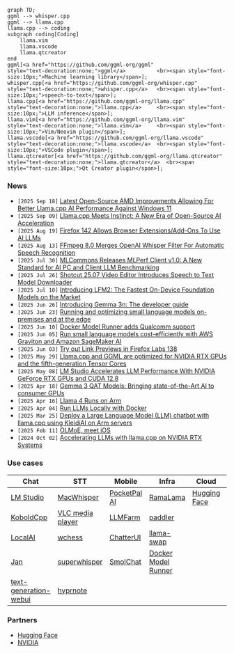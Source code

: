 ```mermaid
graph TD;
ggml --> whisper.cpp
ggml --> llama.cpp
llama.cpp --> coding
subgraph coding[Coding]
    llama.vim
    llama.vscode
    llama.qtcreator
end
ggml[<a href="https://github.com/ggml-org/ggml"                 style="text-decoration:none;">ggml</a>          <br><span style="font-size:10px;">Machine learning library</span>];
whisper.cpp[<a href="https://github.com/ggml-org/whisper.cpp"   style="text-decoration:none;">whisper.cpp</a>   <br><span style="font-size:10px;">speech-to-text</span>];
llama.cpp[<a href="https://github.com/ggml-org/llama.cpp"       style="text-decoration:none;">llama.cpp</a>     <br><span style="font-size:10px;">LLM inference</span>];
llama.vim[<a href="https://github.com/ggml-org/llama.vim"       style="text-decoration:none;">llama.vim</a>     <br><span style="font-size:10px;">Vim/Neovim plugin</span>];
llama.vscode[<a href="https://github.com/ggml-org/llama.vscode" style="text-decoration:none;">llama.vscode</a>  <br><span style="font-size:10px;">VSCode plugin</span>];
llama.qtcreator[<a href="https://github.com/ggml-org/llama.qtcreator" style="text-decoration:none;">llama.qtcreator</a>  <br><span style="font-size:10px;">Qt Creator plugin</span>];
```


### News

- `[2025 Sep 18]` [Latest Open-Source AMD Improvements Allowing For Better Llama.cpp AI Performance Against Windows 11](https://www.phoronix.com/review/llama-cpp-windows-linux)
- `[2025 Sep 09]` [Llama.cpp Meets Instinct: A New Era of Open-Source AI Acceleration](https://rocm.blogs.amd.com/ecosystems-and-partners/llama-cpp/README.html)
- `[2025 Aug 19]` [Firefox 142 Allows Browser Extensions/Add-Ons To Use AI LLMs](https://www.firefox.com/en-US/firefox/142.0/releasenotes/)
- `[2025 Aug 13]` [FFmpeg 8.0 Merges OpenAI Whisper Filter For Automatic Speech Recognition](https://www.phoronix.com/news/FFmpeg-Lands-Whisper)
- `[2025 Jul 30]` [MLCommons Releases MLPerf Client v1.0: A New Standard for AI PC and Client LLM Benchmarking](https://mlcommons.org/2025/07/mlperf-client-v1-0/)
- `[2025 Jul 26]` [Shotcut 25.07 Video Editor Introduces Speech to Text Model Downloader](https://9to5linux.com/shotcut-25-07-video-editor-introduces-speech-to-text-model-downloader)
- `[2025 Jul 10]` [Introducing LFM2: The Fastest On-Device Foundation Models on the Market](https://www.liquid.ai/blog/liquid-foundation-models-v2-our-second-series-of-generative-ai-models)
- `[2025 Jun 26]` [Introducing Gemma 3n: The developer guide](https://developers.googleblog.com/en/introducing-gemma-3n-developer-guide/)
- `[2025 Jun 23]` [Running and optimizing small language models on-premises and at the edge](https://aws.amazon.com/blogs/compute/running-and-optimizing-small-language-models-on-premises-and-at-the-edge/)
- `[2025 Jun 10]` [Docker Model Runner adds Qualcomm support](https://www.docker.com/blog/docker-desktop-4-42-native-ipv6-built-in-mcp-and-better-model-packaging/)
- `[2025 Jun 05]` [Run small language models cost-efficiently with AWS Graviton and Amazon SageMaker AI](https://aws.amazon.com/blogs/machine-learning/run-small-language-models-cost-efficiently-with-aws-graviton-and-amazon-sagemaker-ai/)
- `[2025 Jun 03]` [Try out Link Previews in Firefox Labs 138](https://connect.mozilla.org/t5/firefox-labs/try-out-link-previews-in-firefox-labs-138-and-share-your/td-p/92012)
- `[2025 May 29]` [Llama.cpp and GGML are optimized for NVIDIA RTX GPUs and the fifth-generation Tensor Cores](https://blogs.nvidia.com/blog/rtx-ai-garage-anythingllm-nim/)
- `[2025 May 08]` [LM Studio Accelerates LLM Performance With NVIDIA GeForce RTX GPUs and CUDA 12.8](https://blogs.nvidia.com/blog/rtx-ai-garage-lmstudio-llamacpp-blackwell/?linkId=100000364129480)
- `[2025 Apr 18]` [Gemma 3 QAT Models: Bringing state-of-the-Art AI to consumer GPUs](https://developers.googleblog.com/en/gemma-3-quantized-aware-trained-state-of-the-art-ai-to-consumer-gpus/)
- `[2025 Apr 16]` [Llama 4 Runs on Arm](https://newsroom.arm.com/blog/llama-4-runs-on-arm)
- `[2025 Apr 04]` [Run LLMs Locally with Docker](https://www.docker.com/blog/run-llms-locally/)
- `[2025 Mar 25]` [Deploy a Large Language Model (LLM) chatbot with llama.cpp using KleidiAI on Arm servers](https://learn.arm.com/learning-paths/servers-and-cloud-computing/llama-cpu/llama-chatbot/)
- `[2025 Feb 11]` [OLMoE, meet iOS](https://allenai.org/blog/olmoe-app)
- `[2024 Oct 02]` [Accelerating LLMs with llama.cpp on NVIDIA RTX Systems](https://developer.nvidia.com/blog/accelerating-llms-with-llama-cpp-on-nvidia-rtx-systems/)


### Use cases

| Chat                                                  | STT                                                                           | Mobile                                                            | Infra                                                           | Cloud                                                                                         | Code                                                          |
| ---                                                   | ---                                                                           | ---                                                               | ---                                                             | ---                                                                                           | ---                                                           |
| [LM Studio](https://lmstudio.ai)                      | [MacWhisper](https://goodsnooze.gumroad.com/l/macwhisper)                     | [PocketPal AI](https://github.com/a-ghorbani/pocketpal-ai)        | [RamaLama](https://github.com/containers/ramalama)              | [Hugging Face](https://huggingface.co/docs/inference-endpoints/en/guides/llamacpp_container)  | [llama.vim](https://github.com/ggml-org/llama.vim)            |
| [KoboldCpp](https://github.com/LostRuins/koboldcpp)   | [VLC media player](https://x.com/videolan/status/1877072497146781946)         | [LLMFarm](https://github.com/guinmoon/LLMFarm?tab=readme-ov-file) | [paddler](https://github.com/distantmagic/paddler)              |                                                                                               | [llama.vscode](https://github.com/ggml-org/llama.vscode)      |
| [LocalAI](https://github.com/mudler/LocalAI)          | [wchess](https://github.com/ggml-org/whisper.cpp/tree/master/examples/wchess) | [ChatterUI](https://github.com/Vali-98/ChatterUI)                 | [llama-swap](https://github.com/mostlygeek/llama-swap)          |                                                                                               | [VSCode](https://github.com/ggml-org/llama.cpp/pull/12896)    |
| [Jan](https://jan.ai)                                 | [superwhisper](https://superwhisper.com)                                      | [SmolChat](https://github.com/shubham0204/SmolChat-Android)       | [Docker Model Runner](https://docs.docker.com/ai/model-runner/) |                                                                                               |                                                               |
| [text-generation-webui](https://github.com/oobabooga/text-generation-webui)                                 | [hyprnote](https://github.com/fastrepl/hyprnote)       |                                                                   |                                                           |                                                                                               |                                                               |


### Partners

- [Hugging Face](./PARTNERS.md#hugging-face)
- [NVIDIA](./PARTNERS.md#nvidia)
